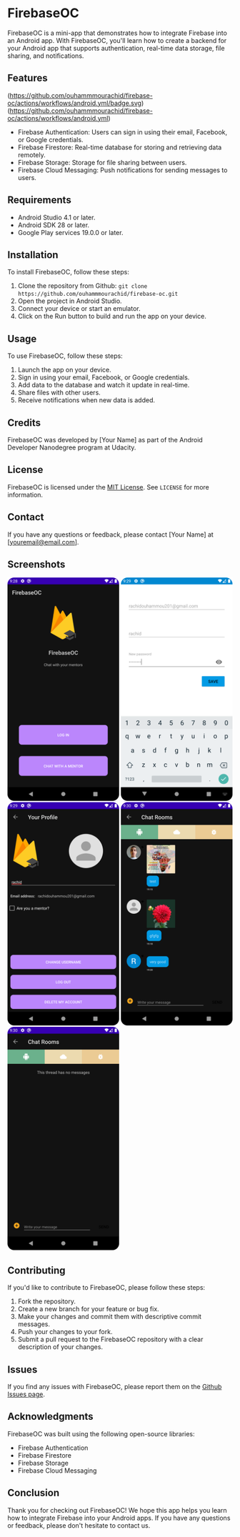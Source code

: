 # FirebaseOC

FirebaseOC is a mini-app that demonstrates how to integrate Firebase into an Android app. With FirebaseOC, you'll learn how to create a backend for your Android app that supports authentication, real-time data storage, file sharing, and notifications.

## Features
(https://github.com/ouhammmourachid/firebase-oc/actions/workflows/android.yml/badge.svg)
(https://github.com/ouhammmourachid/firebase-oc/actions/workflows/android.yml)


- Firebase Authentication: Users can sign in using their email, Facebook, or Google credentials.
- Firebase Firestore: Real-time database for storing and retrieving data remotely.
- Firebase Storage: Storage for file sharing between users.
- Firebase Cloud Messaging: Push notifications for sending messages to users.

## Requirements

- Android Studio 4.1 or later.
- Android SDK 28 or later.
- Google Play services 19.0.0 or later.

## Installation

To install FirebaseOC, follow these steps:

1. Clone the repository from Github: `git clone https://github.com/ouhammmourachid/firebase-oc.git`
2. Open the project in Android Studio.
3. Connect your device or start an emulator.
4. Click on the Run button to build and run the app on your device.

## Usage

To use FirebaseOC, follow these steps:

1. Launch the app on your device.
2. Sign in using your email, Facebook, or Google credentials.
3. Add data to the database and watch it update in real-time.
4. Share files with other users.
5. Receive notifications when new data is added.

## Credits

FirebaseOC was developed by [Your Name] as part of the Android Developer Nanodegree program at Udacity.

## License

FirebaseOC is licensed under the [MIT License](https://opensource.org/licenses/MIT). See `LICENSE` for more information.

## Contact

If you have any questions or feedback, please contact [Your Name] at [youremail@email.com].

## Screenshots

<div>
    <img src="assets/main_page.png" width="250" height="auto">
    <img src="./assets/login_page.png" width="250" height="auto">
    <img src="assets/profile_page.png" width="250" height="auto">
    <img src="assets/chat_room_page.png" width="250" height="auto">
    <img src="assets/chat_room_page_2.png" width="250" height="auto">
</div>

## Contributing

If you'd like to contribute to FirebaseOC, please follow these steps:

1. Fork the repository.
2. Create a new branch for your feature or bug fix.
3. Make your changes and commit them with descriptive commit messages.
4. Push your changes to your fork.
5. Submit a pull request to the FirebaseOC repository with a clear description of your changes.

## Issues

If you find any issues with FirebaseOC, please report them on the [Github Issues page](https://github.com/ouhammmourachid/firebase-oc/issues).

## Acknowledgments

FirebaseOC was built using the following open-source libraries:

- Firebase Authentication
- Firebase Firestore
- Firebase Storage
- Firebase Cloud Messaging

## Conclusion

Thank you for checking out FirebaseOC! We hope this app helps you learn how to integrate Firebase into your Android apps. If you have any questions or feedback, please don't hesitate to contact us.
